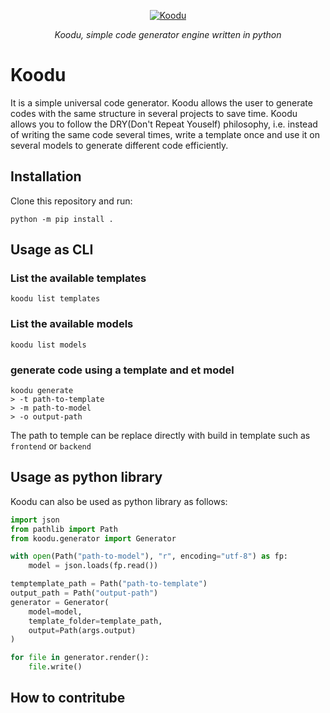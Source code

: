 <p align="center">
  <a href="https://kuudo.net"><img src="https://github.com/GMWA/code-generator-engine/blob/main/assets/kuudo.png" alt="Koodu"></a>
</p>
<p align="center">
    <em>Koodu, simple code generator engine written in python</em>
</p>


# Koodu

It is a simple universal code generator. Koodu allows the user to generate codes with the same structure in several projects to save time. Koodu allows you to follow the DRY(Don't Repeat Youself) philosophy, i.e. instead of writing the same code several times, write a template once and use it on several models to generate different code efficiently.

## Installation
Clone this repository and run:
```
python -m pip install .
```


## Usage as CLI

### List the available templates
```
koodu list templates
```

### List the available models
```
koodu list models
```

### generate code using a template and et model
```
koodu generate
> -t path-to-template
> -m path-to-model
> -o output-path
```
The path to temple can be replace directly with build in template such as `frontend` or `backend`


## Usage as python library

Koodu can also be used as python library as follows:
```python
import json
from pathlib import Path
from koodu.generator import Generator

with open(Path("path-to-model"), "r", encoding="utf-8") as fp:
    model = json.loads(fp.read())

temptemplate_path = Path("path-to-template")
output_path = Path("output-path")
generator = Generator(
    model=model,
    template_folder=template_path,
    output=Path(args.output)
)

for file in generator.render():
    file.write()
```

## How to contritube